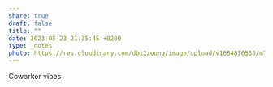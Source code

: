 ```yaml
---
share: true
draft: false
title: ""
date: 2023-05-23 21:35:45 +0200
type: _notes
photo: https://res.cloudinary.com/dbi2zounq/image/upload/v1684870533/m749matayjhjovxpzjsl.jpg
---
```


Coworker vibes
